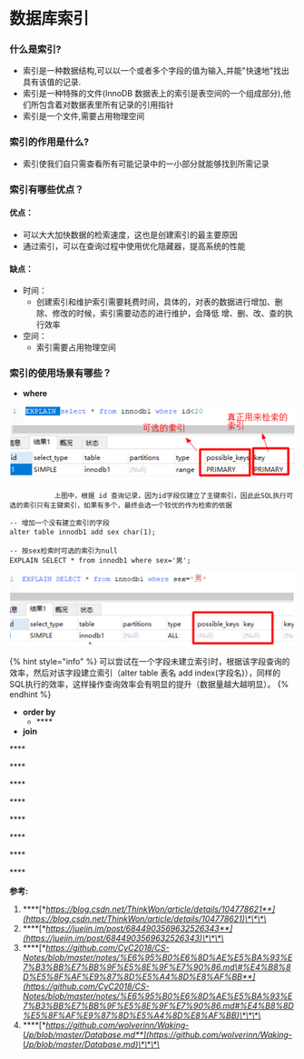 # 数据库索引

### 什么是索引?

* 索引是一种数据结构,可以以一个或者多个字段的值为输入,并能"快速地"找出具有该值的记录.
* 索引是一种特殊的文件\(InnoDB 数据表上的索引是表空间的一个组成部分\),他们所包含着对数据表里所有记录的引用指针
* 索引是一个文件,需要占用物理空间

### 索引的作用是什么?

* 索引使我们自只需查看所有可能记录中的一小部分就能够找到所需记录

### 索引有哪些优点？

#### 优点：

* 可以大大加快数据的检索速度，这也是创建索引的最主要原因
* 通过索引，可以在查询过程中使用优化隐藏器，提高系统的性能

#### 缺点：

* 时间：
  * 创建索引和维护索引需要耗费时间，具体的，对表的数据进行增加、删除、修改的时候，索引需要动态的进行维护，会降低  增、删、改、查的执行效率
* 空间：
  * 索引需要占用物理空间

### 索引的使用场景有哪些？

* **where**

![](../.gitbook/assets/b2ca1b2357d2739db8ff385979b5f96.png)

               上图中，根据 id 查询记录，因为id字段仅建立了主键索引，因此此SQL执行可选的索引只有主键索引，如果有多个，最终会选一个较优的作为检索的依据

```text
-- 增加一个没有建立索引的字段
alter table innodb1 add sex char(1);

-- 按sex检索时可选的索引为null
EXPLAIN SELECT * from innodb1 where sex='男';
```

![](../.gitbook/assets/456cc8373554de5fe1686fc5e57ffc6.png)

{% hint style="info" %}
可以尝试在一个字段未建立索引时，根据该字段查询的效率，然后对该字段建立索引（alter table 表名 add index\(字段名\)），同样的SQL执行的效率，这样操作查询效率会有明显的提升（数据量越大越明显）。
{% endhint %}

* **order by**
  * \*\*\*\*
* **join**

\*\*\*\*

\*\*\*\*

\*\*\*\*

\*\*\*\*

\*\*\*\*

\*\*\*\*

\*\*\*\*

\*\*\*\*

**参考:** 

1. \*\*\*\*[**https://blog.csdn.net/ThinkWon/article/details/104778621**](https://blog.csdn.net/ThinkWon/article/details/104778621)\*\*\*\*
2. \*\*\*\*[**https://juejin.im/post/6844903569632526343**](https://juejin.im/post/6844903569632526343)\*\*\*\*
3. \*\*\*\*[**https://github.com/CyC2018/CS-Notes/blob/master/notes/%E6%95%B0%E6%8D%AE%E5%BA%93%E7%B3%BB%E7%BB%9F%E5%8E%9F%E7%90%86.md\#%E4%B8%8D%E5%8F%AF%E9%87%8D%E5%A4%8D%E8%AF%BB**](https://github.com/CyC2018/CS-Notes/blob/master/notes/%E6%95%B0%E6%8D%AE%E5%BA%93%E7%B3%BB%E7%BB%9F%E5%8E%9F%E7%90%86.md#%E4%B8%8D%E5%8F%AF%E9%87%8D%E5%A4%8D%E8%AF%BB)\*\*\*\*
4. \*\*\*\*[**https://github.com/wolverinn/Waking-Up/blob/master/Database.md**](https://github.com/wolverinn/Waking-Up/blob/master/Database.md)\*\*\*\*





